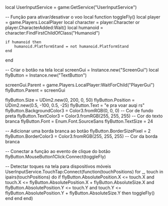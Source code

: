 local UserInputService = game:GetService("UserInputService")

-- Função para ativar/desativar o voo
local function toggleFly()
    local player = game.Players.LocalPlayer
    local character = player.Character or player.CharacterAdded:Wait()
    local humanoid = character:FindFirstChildOfClass("Humanoid")
    
    if humanoid then
        humanoid.PlatformStand = not humanoid.PlatformStand
    end
end

-- Criar o botão na tela
local screenGui = Instance.new("ScreenGui")
local flyButton = Instance.new("TextButton")

screenGui.Parent = game.Players.LocalPlayer:WaitForChild("PlayerGui")
flyButton.Parent = screenGui

flyButton.Size = UDim2.new(0, 200, 0, 50)
flyButton.Position = UDim2.new(0.5, -100, 0.5, -25)
flyButton.Text = "e pra voar auqi rs"
flyButton.BackgroundColor3 = Color3.fromRGB(0, 0, 0) -- Cor de fundo preta
flyButton.TextColor3 = Color3.fromRGB(255, 255, 255) -- Cor do texto branca
flyButton.Font = Enum.Font.SourceSans
flyButton.TextSize = 24

-- Adicionar uma borda branca ao botão
flyButton.BorderSizePixel = 2
flyButton.BorderColor3 = Color3.fromRGB(255, 255, 255) -- Cor da borda branca

-- Conectar a função ao evento de clique do botão
flyButton.MouseButton1Click:Connect(toggleFly)

-- Detectar toques na tela para dispositivos móveis
UserInputService.TouchTap:Connect(function(touchPositions)
    for _, touch in ipairs(touchPositions) do
        if flyButton.AbsolutePosition.X <= touch.X and touch.X <= flyButton.AbsolutePosition.X + flyButton.AbsoluteSize.X and
           flyButton.AbsolutePosition.Y <= touch.Y and touch.Y <= flyButton.AbsolutePosition.Y + flyButton.AbsoluteSize.Y then
            toggleFly()
        end
    end
end)
